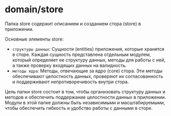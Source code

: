 # domain/store

Папка store содержит описанием и созданием стора (store) в приложении.

Основные элементы store:

-   `структуры данных`: Сущности (entities) приложения, которые хранятся в сторе. Каждая сущность представлена отдельным модулем, который определяет ее структуру данных, методы для работы с ней, а также проверку входящих данных на валидность.
-   `методы ядра`: Методы, отвечающие за ядро (core) стора. Эти методы обеспечивают целостность данных, проверяют их согласованность и поддерживают непротиворечивость внутри стора.

Цель папки store состоит в том, чтобы организовать структуру данных и методов и обеспечить поддержание целостности данных в приложении. Модули в этой папке должны быть независимыми и масштабируемыми, чтобы обеспечить гибкость и удобство работы с данными в сторе.
